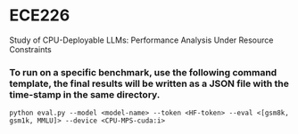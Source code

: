 # ECE226
Study of CPU-Deployable LLMs: Performance Analysis Under Resource Constraints

### To run on a specific benchmark, use the following command template, the final results will be written as a JSON file with the time-stamp in the same directory.
```python eval.py --model <model-name> --token <HF-token> --eval <[gsm8k, gsm1k, MMLU]> --device <CPU-MPS-cuda:i>```